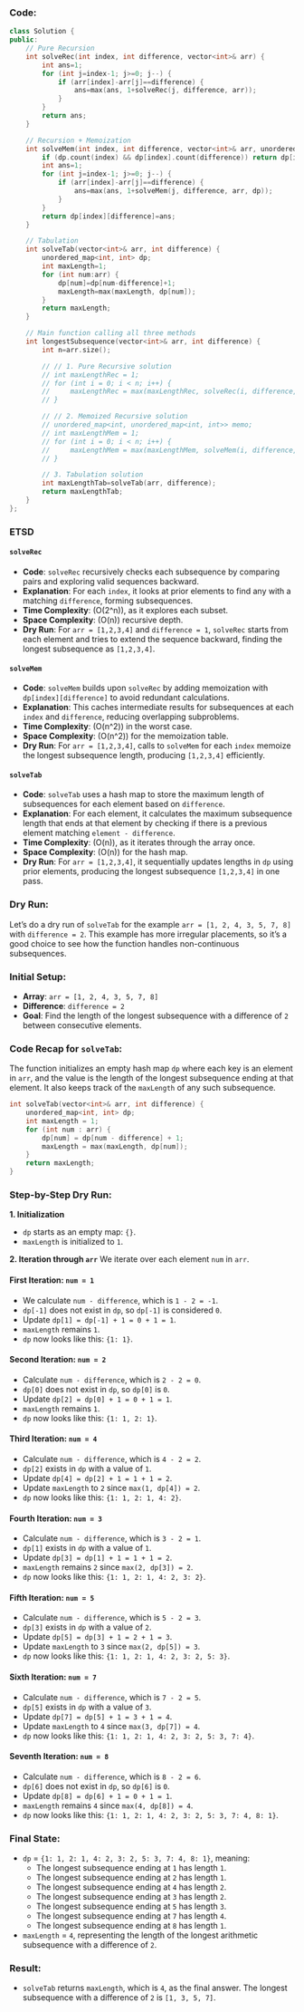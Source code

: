 ### **Code:**
```cpp
class Solution {
public:
    // Pure Recursion
    int solveRec(int index, int difference, vector<int>& arr) {
        int ans=1;
        for (int j=index-1; j>=0; j--) {
            if (arr[index]-arr[j]==difference) {
                ans=max(ans, 1+solveRec(j, difference, arr));
            }
        }
        return ans;
    }

    // Recursion + Memoization
    int solveMem(int index, int difference, vector<int>& arr, unordered_map<int, unordered_map<int, int>>& dp) {
        if (dp.count(index) && dp[index].count(difference)) return dp[index][difference];
        int ans=1;
        for (int j=index-1; j>=0; j--) {
            if (arr[index]-arr[j]==difference) {
                ans=max(ans, 1+solveMem(j, difference, arr, dp));
            }
        }
        return dp[index][difference]=ans;
    }

    // Tabulation
    int solveTab(vector<int>& arr, int difference) {
        unordered_map<int, int> dp;
        int maxLength=1;
        for (int num:arr) {
            dp[num]=dp[num-difference]+1;
            maxLength=max(maxLength, dp[num]);
        }
        return maxLength;
    }

    // Main function calling all three methods
    int longestSubsequence(vector<int>& arr, int difference) {
        int n=arr.size();

        // // 1. Pure Recursive solution
        // int maxLengthRec = 1;
        // for (int i = 0; i < n; i++) {
        //     maxLengthRec = max(maxLengthRec, solveRec(i, difference, arr));
        // }

        // // 2. Memoized Recursive solution
        // unordered_map<int, unordered_map<int, int>> memo;
        // int maxLengthMem = 1;
        // for (int i = 0; i < n; i++) {
        //     maxLengthMem = max(maxLengthMem, solveMem(i, difference, arr, memo));
        // }

        // 3. Tabulation solution
        int maxLengthTab=solveTab(arr, difference);
        return maxLengthTab;
    }
};

```

### ETSD

#### `solveRec`
- **Code**: `solveRec` recursively checks each subsequence by comparing pairs and exploring valid sequences backward.
- **Explanation**: For each `index`, it looks at prior elements to find any with a matching `difference`, forming subsequences.
- **Time Complexity**: \(O(2^n)\), as it explores each subset.
- **Space Complexity**: \(O(n)\) recursive depth.
- **Dry Run**: For `arr = [1,2,3,4]` and `difference = 1`, `solveRec` starts from each element and tries to extend the sequence backward, finding the longest subsequence as `[1,2,3,4]`.

#### `solveMem`
- **Code**: `solveMem` builds upon `solveRec` by adding memoization with `dp[index][difference]` to avoid redundant calculations.
- **Explanation**: This caches intermediate results for subsequences at each `index` and `difference`, reducing overlapping subproblems.
- **Time Complexity**: \(O(n^2)\) in the worst case.
- **Space Complexity**: \(O(n^2)\) for the memoization table.
- **Dry Run**: For `arr = [1,2,3,4]`, calls to `solveMem` for each `index` memoize the longest subsequence length, producing `[1,2,3,4]` efficiently.

#### `solveTab`
- **Code**: `solveTab` uses a hash map to store the maximum length of subsequences for each element based on `difference`.
- **Explanation**: For each element, it calculates the maximum subsequence length that ends at that element by checking if there is a previous element matching `element - difference`.
- **Time Complexity**: \(O(n)\), as it iterates through the array once.
- **Space Complexity**: \(O(n)\) for the hash map.
- **Dry Run**: For `arr = [1,2,3,4]`, it sequentially updates lengths in `dp` using prior elements, producing the longest subsequence `[1,2,3,4]` in one pass.


### **Dry Run:**
Let’s do a dry run of `solveTab` for the example `arr = [1, 2, 4, 3, 5, 7, 8]` with `difference = 2`. This example has more irregular placements, so it’s a good choice to see how the function handles non-continuous subsequences.

### Initial Setup:
- **Array**: `arr = [1, 2, 4, 3, 5, 7, 8]`
- **Difference**: `difference = 2`
- **Goal**: Find the length of the longest subsequence with a difference of `2` between consecutive elements.

### Code Recap for `solveTab`:
The function initializes an empty hash map `dp` where each key is an element in `arr`, and the value is the length of the longest subsequence ending at that element. It also keeps track of the `maxLength` of any such subsequence.

```cpp
int solveTab(vector<int>& arr, int difference) {
    unordered_map<int, int> dp;
    int maxLength = 1;
    for (int num : arr) {
        dp[num] = dp[num - difference] + 1;
        maxLength = max(maxLength, dp[num]);
    }
    return maxLength;
}
```

### Step-by-Step Dry Run:

**1. Initialization**
- `dp` starts as an empty map: `{}`.
- `maxLength` is initialized to `1`.

**2. Iteration through `arr`**
   We iterate over each element `num` in `arr`.

#### First Iteration: `num = 1`
- We calculate `num - difference`, which is `1 - 2 = -1`.
- `dp[-1]` does not exist in `dp`, so `dp[-1]` is considered `0`.
- Update `dp[1] = dp[-1] + 1 = 0 + 1 = 1`.
- `maxLength` remains `1`.
- `dp` now looks like this: `{1: 1}`.

#### Second Iteration: `num = 2`
- Calculate `num - difference`, which is `2 - 2 = 0`.
- `dp[0]` does not exist in `dp`, so `dp[0]` is `0`.
- Update `dp[2] = dp[0] + 1 = 0 + 1 = 1`.
- `maxLength` remains `1`.
- `dp` now looks like this: `{1: 1, 2: 1}`.

#### Third Iteration: `num = 4`
- Calculate `num - difference`, which is `4 - 2 = 2`.
- `dp[2]` exists in `dp` with a value of `1`.
- Update `dp[4] = dp[2] + 1 = 1 + 1 = 2`.
- Update `maxLength` to `2` since `max(1, dp[4]) = 2`.
- `dp` now looks like this: `{1: 1, 2: 1, 4: 2}`.

#### Fourth Iteration: `num = 3`
- Calculate `num - difference`, which is `3 - 2 = 1`.
- `dp[1]` exists in `dp` with a value of `1`.
- Update `dp[3] = dp[1] + 1 = 1 + 1 = 2`.
- `maxLength` remains `2` since `max(2, dp[3]) = 2`.
- `dp` now looks like this: `{1: 1, 2: 1, 4: 2, 3: 2}`.

#### Fifth Iteration: `num = 5`
- Calculate `num - difference`, which is `5 - 2 = 3`.
- `dp[3]` exists in `dp` with a value of `2`.
- Update `dp[5] = dp[3] + 1 = 2 + 1 = 3`.
- Update `maxLength` to `3` since `max(2, dp[5]) = 3`.
- `dp` now looks like this: `{1: 1, 2: 1, 4: 2, 3: 2, 5: 3}`.

#### Sixth Iteration: `num = 7`
- Calculate `num - difference`, which is `7 - 2 = 5`.
- `dp[5]` exists in `dp` with a value of `3`.
- Update `dp[7] = dp[5] + 1 = 3 + 1 = 4`.
- Update `maxLength` to `4` since `max(3, dp[7]) = 4`.
- `dp` now looks like this: `{1: 1, 2: 1, 4: 2, 3: 2, 5: 3, 7: 4}`.

#### Seventh Iteration: `num = 8`
- Calculate `num - difference`, which is `8 - 2 = 6`.
- `dp[6]` does not exist in `dp`, so `dp[6]` is `0`.
- Update `dp[8] = dp[6] + 1 = 0 + 1 = 1`.
- `maxLength` remains `4` since `max(4, dp[8]) = 4`.
- `dp` now looks like this: `{1: 1, 2: 1, 4: 2, 3: 2, 5: 3, 7: 4, 8: 1}`.

### Final State:
- `dp` = `{1: 1, 2: 1, 4: 2, 3: 2, 5: 3, 7: 4, 8: 1}`, meaning:
  - The longest subsequence ending at `1` has length `1`.
  - The longest subsequence ending at `2` has length `1`.
  - The longest subsequence ending at `4` has length `2`.
  - The longest subsequence ending at `3` has length `2`.
  - The longest subsequence ending at `5` has length `3`.
  - The longest subsequence ending at `7` has length `4`.
  - The longest subsequence ending at `8` has length `1`.
- `maxLength` = `4`, representing the length of the longest arithmetic subsequence with a difference of `2`.

### Result:
- `solveTab` returns `maxLength`, which is `4`, as the final answer. The longest subsequence with a difference of `2` is `[1, 3, 5, 7]`.
